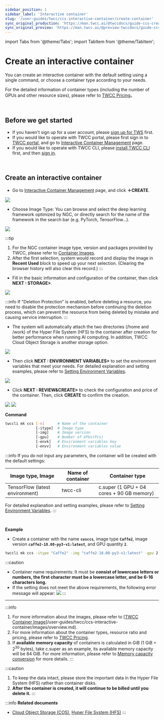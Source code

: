 ```yaml
---
sidebar_position: 1
sidebar_label: 'Interactive container'
slug: '/user-guides/twcc/ccs-interactive-container/create-container'
sync_original_production: 'https://man.twcc.ai/@twccdocs/guide-ccs-create-zh' 
sync_original_preview: 'https://man.twcc.ai/@preview-twccdocs/guide-ccs-create-zh' 
---
```


import Tabs from '@theme/Tabs';
import TabItem from '@theme/TabItem';

# Create an interactive container

You can create an interactive container with the default setting using a single command, or choose a container type according to your needs.

For the detailed information of container types (including the number of GPUs and other resource sizes), please refer to [TWCC Pricing](/pricing.mdx/#container-compute-service-ccs)。

<br/>

## Before we get started

- If you haven't sign up for a user account, please [sign up for TWS](/user-guides/tws-member-center/manage-member-accounts/sign-up-for-tws.md) first.
- If you would like to operate with TWCC portal, please first sign in to [TWCC portal](https://tws.twcc.ai/), and go to [Interactive Container Management](/user-guides/twcc/ccs-interactive-container/containers/manage-containers.md) page.
- If you would like to operate with TWCC CLI, please [install TWCC CLI](https://github.com/twcc/TWCC-CLI) first, and then [sign in](https://github.com/twcc/TWCC-CLI).

<br/>

## Create an interactive container


<Tabs>
<TabItem value="TWCC Portal" label="TWCC Portal">

* Go to [Interactive Container Management](/user-guides/twcc/ccs-interactive-container/containers/manage-containers.md) page, and click **＋CREATE**.

![](https://i.imgur.com/Cp7Bvz9.png)

* Choose Image Type: You can browse and select the deep learning framework optimized by NGC, or directly search for the name of the framework in the search bar (e.g. PyTorch, TensorFlow...).

![](https://cos.twcc.ai/SYS-MANUAL/uploads/upload_8a53c677b248ea69b8d219cbc5f34464.png)

:::tip
1. For the NGC container image type, version and packages provided by TWCC, please refer to [<ins>Container Images</ins>](/user-guides/twcc/ccs-interactive-container/images/overview.md).
2. After the first selection, system would record and display the image in **Recent Used** block to speed up your next selection. (Clearing the browser history will also clear this record.)
:::

* Fill in the basic information and configuration of the container, then click **NEXT : STORAGE>**.

![](https://cos.twcc.ai/SYS-MANUAL/uploads/upload_0a0576b404533e0480a3f35fafe23e18.png)

:::info
If "Deletion Protection" is enabled, before deleting a resource, you need to disable the protection mechanism before continuing the deletion process, which can prevent the resource from being deleted by mistake and causing service interruption.
:::

* The system will automatically attach the two directories (/home and /work) of the Hyper File System (HFS) to the container after creation for better performance when running AI computing. In addition, TWCC Cloud Object Storage is another storage option.

![](https://cos.twcc.ai/SYS-MANUAL/uploads/upload_71287b579154f911fb08860a9746be0e.png)

* Then click **NEXT : ENVIRONMENT VARIABLES>** to set the environment variables that meet your needs. For detailed explanation and setting examples, please refer to [<ins>Setting Environment Variables</ins>](https://man.twcc.ai/@twccdocs/howto-ccs-vcs-setup-env-variable-en).

![](https://cos.twcc.ai/SYS-MANUAL/uploads/upload_78faad93eaa1e43c081cfd1200daf530.png)

* Click **NEXT : REVIEW&CREATE>** to check the configuration and price of the container. Then, click **CREATE** to confirm the creation.

![](https://cos.twcc.ai/SYS-MANUAL/uploads/upload_37022fcab3b07a9daacc61f124e1d850.png)
![](https://cos.twcc.ai/SYS-MANUAL/uploads/upload_c6ee8a809e952616c123a93f50670333.png)

</TabItem>
<TabItem value="TWCC CLI" label="TWCC CLI">

**Command**

```bash
twccli mk ccs [-n]      # Name of the container
              [-itype]  # Image type
              [-img]    # Image version
              [-gpu]    # Number of GPUs(Pcs)
              [-envk]   # Environment variables key
              [-envv]   # Environment variables value
```
:::info
If you do not input any parameters, the container will be created with the default settings:

| Image type, Image | Name of container |Container type|
| -------- | -------- | -------- |
| TensorFlow (latest environment)    | twcc-cli     | c.super (1 GPU + 04 cores + 90 GB memory) |

For detailed explanation and setting examples, please refer to [<ins>Setting Environment Variables</ins>](https://man.twcc.ai/@twccdocs/howto-ccs-vcs-setup-env-variable-en).
:::

<br/>

**Example**

- Create a container with the name **`cusccs`**, image type **`Caffe2`**, image version **`caffe2-18.08-py3-v1:latest`**, and GPU quantity **`2`**.

```bash
twccli mk ccs -itype "Caffe2" -img "caffe2-18.08-py3-v1:latest" -gpu 2 -n cusccs
```

:::caution
- Container name requirements: It must be **consist of lowercase letters or numbers, the first character must be a lowercase letter, and be 6-16 characters long.**
- If the setting does not meet the above requirements, the following error message will appear:
![](https://cos.twcc.ai/SYS-MANUAL/uploads/upload_095834bd7ee5d99d3a70596a7c462629.png)
:::

<!-- :::spoiler 操作範例截圖(點我)
![](https://cos.twcc.ai/SYS-MANUAL/uploads/upload_753112dc54b2646270806ad6385277ba.png)
::: -->

</TabItem>
</Tabs>

---

:::info
1. For more information about the images, please refer to [<ins>TWCC Container Image</ins>]/user-guides/twcc/ccs-interactive-container/images/overview.md).
2. For more information about the container types, resource ratio and pricing, please refer to [<ins>TWCC Pricing</ins>](/pricing.mdx/#container-compute-service-ccs).
3. If **available memory capacity** of containers is calculated in GiB (1 GiB =  2<sup>30</sup> bytes), take c.super as an example, its available memory capacity will be 84 GiB. For more information, please refer to [<ins>Memory capacity conversion</ins>](/concepts-tutorials/twcc/ccs-interactive/concepts/container-memory-capacity-conversion.md) for more details.
:::

:::caution
1. To keep the data intact, please store the important data in the Hyper File System (HFS) rather than container disks.
2. **After the container is created, it will continue to be billed until you delete it.**
:::

:::info **Related documents** 
- <a href="/docs/user-guides/twcc/cos"><ins>Cloud Object Storage (COS)</ins></a>, <a href="/docs/user-guides/twcc/hfs"><ins>Hyper File System (HFS)</ins></a>
:::
